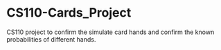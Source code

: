 # CS110-Cards_Project
CS110 project to confirm the simulate card hands and confirm the known probabilities of different hands.
